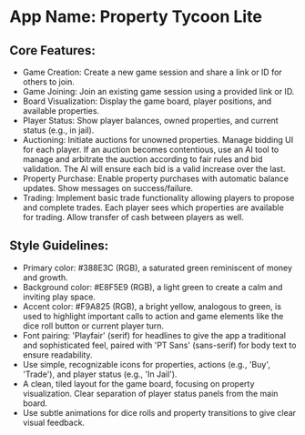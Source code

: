 # **App Name**: Property Tycoon Lite

## Core Features:

- Game Creation: Create a new game session and share a link or ID for others to join.
- Game Joining: Join an existing game session using a provided link or ID.
- Board Visualization: Display the game board, player positions, and available properties.
- Player Status: Show player balances, owned properties, and current status (e.g., in jail).
- Auctioning: Initiate auctions for unowned properties. Manage bidding UI for each player. If an auction becomes contentious, use an AI tool to manage and arbitrate the auction according to fair rules and bid validation. The AI will ensure each bid is a valid increase over the last.
- Property Purchase: Enable property purchases with automatic balance updates. Show messages on success/failure.
- Trading: Implement basic trade functionality allowing players to propose and complete trades. Each player sees which properties are available for trading. Allow transfer of cash between players as well.

## Style Guidelines:

- Primary color: #388E3C (RGB), a saturated green reminiscent of money and growth.
- Background color: #E8F5E9 (RGB), a light green to create a calm and inviting play space.
- Accent color: #F9A825 (RGB), a bright yellow, analogous to green, is used to highlight important calls to action and game elements like the dice roll button or current player turn.
- Font pairing: 'Playfair' (serif) for headlines to give the app a traditional and sophisticated feel, paired with 'PT Sans' (sans-serif) for body text to ensure readability.
- Use simple, recognizable icons for properties, actions (e.g., 'Buy', 'Trade'), and player status (e.g., 'In Jail').
- A clean, tiled layout for the game board, focusing on property visualization. Clear separation of player status panels from the main board.
- Use subtle animations for dice rolls and property transitions to give clear visual feedback.